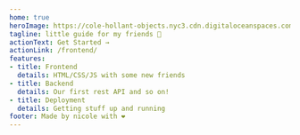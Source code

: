 ```yaml
---
home: true
heroImage: https://cole-hollant-objects.nyc3.cdn.digitaloceanspaces.com/pics/salute.png
tagline: little guide for my friends 🥰
actionText: Get Started →
actionLink: /frontend/
features:
- title: Frontend
  details: HTML/CSS/JS with some new friends
- title: Backend
  details: Our first rest API and so on!
- title: Deployment
  details: Getting stuff up and running
footer: Made by nicole with ❤️
---
```

